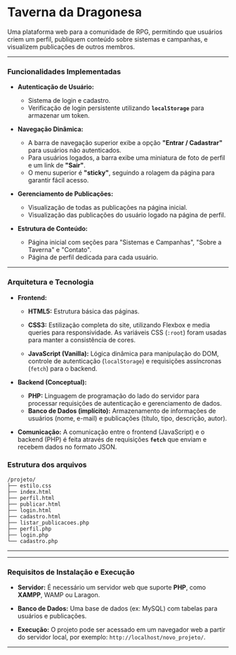 # Taverna da Dragonesa

Uma plataforma web para a comunidade de RPG, permitindo que usuários criem um perfil, publiquem conteúdo sobre sistemas e campanhas, e visualizem publicações de outros membros.

---

### Funcionalidades Implementadas

* **Autenticação de Usuário:**
    * Sistema de login e cadastro.
    * Verificação de login persistente utilizando **`localStorage`** para armazenar um token.
   
* **Navegação Dinâmica:**
    * A barra de navegação superior exibe a opção **"Entrar / Cadastrar"** para usuários não autenticados.
    * Para usuários logados, a barra exibe uma miniatura de foto de perfil e um link de **"Sair"**.
    * O menu superior é **"sticky"**, seguindo a rolagem da página para garantir fácil acesso.
   
* **Gerenciamento de Publicações:**
    * Visualização de todas as publicações na página inicial.
    * Visualização das publicações do usuário logado na página de perfil.
   
* **Estrutura de Conteúdo:**
    * Página inicial com seções para "Sistemas e Campanhas", "Sobre a Taverna" e "Contato".
    * Página de perfil dedicada para cada usuário.

---

### Arquitetura e Tecnologia

* **Frontend:**
    * **HTML5:** Estrutura básica das páginas.
    * **CSS3:** Estilização completa do site, utilizando Flexbox e media queries para responsividade. As variáveis CSS (`:root`) foram usadas para manter a consistência de cores.
      
    * **JavaScript (Vanilla):** Lógica dinâmica para manipulação do DOM, controle de autenticação (`localStorage`) e requisições assíncronas (`fetch`) para o backend.
      
* **Backend (Conceptual):**
    * **PHP:** Linguagem de programação do lado do servidor para processar requisições de autenticação e gerenciamento de dados.
    * **Banco de Dados (implícito):** Armazenamento de informações de usuários (nome, e-mail) e publicações (título, tipo, descrição, autor).

* **Comunicação:** A comunicação entre o frontend (JavaScript) e o backend (PHP) é feita através de requisições **`fetch`** que enviam e recebem dados no formato JSON.

### Estrutura dos arquivos

    /projeto/
    ├── estilo.css
    ├── index.html
    ├── perfil.html
    ├── publicar.html
    ├── login.html
    ├── cadastro.html
    ├── listar_publicacoes.php
    ├── perfil.php
    ├── login.php
    └── cadastro.php

---

---

### Requisitos de Instalação e Execução

* **Servidor:** É necessário um servidor web que suporte **PHP**, como **XAMPP**, WAMP ou Laragon.
  
* **Banco de Dados:** Uma base de dados (ex: MySQL) com tabelas para usuários e publicações.
  
* **Execução:** O projeto pode ser acessado em um navegador web a partir do servidor local, por exemplo: `http://localhost/novo_projeto/`.
  
---
